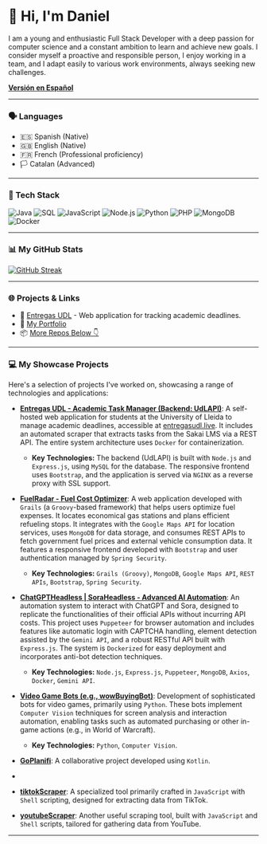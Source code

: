 # 👋 Hi, I'm Daniel

I am a young and enthusiastic Full Stack Developer with a deep passion for computer science and a constant ambition to learn and achieve new goals. I consider myself a proactive and responsible person, I enjoy working in a team, and I adapt easily to various work environments, always seeking new challenges.

<!-- Link to Spanish Version -->
**[Versión en Español](README.md)**

---

### 🗣️ Languages
*   🇪🇸 Spanish (Native)
*   🇬🇧 English (Native)
*   🇫🇷 French (Professional proficiency)
*   🏳️ Catalan (Advanced)

---

### 🚀 Tech Stack
![Java](https://img.shields.io/badge/Java-007396?style=for-the-badge&logo=java&logoColor=white)
![SQL](https://img.shields.io/badge/SQL-4479A1?style=for-the-badge&logo=sql&logoColor=white)
![JavaScript](https://img.shields.io/badge/JavaScript-F7DF1E?style=for-the-badge&logo=javascript&logoColor=black)
![Node.js](https://img.shields.io/badge/Node.js-339933?style=for-the-badge&logo=nodedotjs&logoColor=white)
![Python](https://img.shields.io/badge/Python-3776AB?style=for-the-badge&logo=python&logoColor=white)
![PHP](https://img.shields.io/badge/PHP-777BB4?style=for-the-badge&logo=php&logoColor=white)
![MongoDB](https://img.shields.io/badge/MongoDB-4EA94B?style=for-the-badge&logo=mongodb&logoColor=white)
![Docker](https://img.shields.io/badge/Docker-2496ED?style=for-the-badge&logo=docker&logoColor=white)
<!-- You can add more tech badges from your CV here if you wish -->

---

### 📊 My GitHub Stats
[![GitHub Streak](https://streak-stats.demolab.com/?user=DanGxG&theme=radical)](https://git.io/streak-stats)
<!-- If you want to add other stats (general and languages), let me know -->

---

### 🌐 Projects & Links
- 🔗 [Entregas UDL](https://entregasudl.live) - Web application for tracking academic deadlines.
- 💼 [My Portfolio](#) <!-- Consider linking your actual portfolio here! -->
- 📦 [More Repos Below 👇](#)

---

### 💻 My Showcase Projects

Here's a selection of projects I've worked on, showcasing a range of technologies and applications:

-   **[Entregas UDL - Academic Task Manager (Backend: UdLAPI)](https://github.com/DanGxG/UdLAPI)**: A self-hosted web application for students at the University of Lleida to manage academic deadlines, accessible at [entregasudl.live](https://entregasudl.live). It includes an automated scraper that extracts tasks from the Sakai LMS via a REST API. The entire system architecture uses `Docker` for containerization.
    *   **Key Technologies:** The backend (UdLAPI) is built with `Node.js` and `Express.js`, using `MySQL` for the database. The responsive frontend uses `Bootstrap`, and the application is served via `NGINX` as a reverse proxy with SSL support.

-   **[FuelRadar - Fuel Cost Optimizer](https://github.com/DanGxG/FuelRadar)**: A web application developed with `Grails` (a `Groovy`-based framework) that helps users optimize fuel expenses. It locates economical gas stations and plans efficient refueling stops. It integrates with the `Google Maps API` for location services, uses `MongoDB` for data storage, and consumes REST APIs to fetch government fuel prices and external vehicle consumption data. It features a responsive frontend developed with `Bootstrap` and user authentication managed by `Spring Security`.
    *   **Key Technologies:** `Grails (Groovy)`, `MongoDB`, `Google Maps API`, `REST APIs`, `Bootstrap`, `Spring Security`.

-   **[ChatGPTHeadless | SoraHeadless - Advanced AI Automation](https://github.com/DanGxG/ChatGPTHeadless)**: An automation system to interact with ChatGPT and Sora, designed to replicate the functionalities of their official APIs without incurring API costs. This project uses `Puppeteer` for browser automation and includes features like automatic login with CAPTCHA handling, element detection assisted by the `Gemini API`, and a robust RESTful API built with `Express.js`. The system is `Dockerized` for easy deployment and incorporates anti-bot detection techniques.
    *   **Key Technologies:** `Node.js`, `Express.js`, `Puppeteer`, `MongoDB`, `Axios`, `Docker`, `Gemini API`.

-   **[Video Game Bots (e.g., wowBuyingBot)](https://github.com/DanGxG/wowBuyingBot)**: Development of sophisticated bots for video games, primarily using `Python`. These bots implement `Computer Vision` techniques for screen analysis and interaction automation, enabling tasks such as automated purchasing or other in-game actions (e.g., in World of Warcraft).
    *   **Key Technologies:** `Python`, `Computer Vision`.

-   **[GoPlanifi](https://github.com/GoPlanifiTeam/GoPlanifi)**: A collaborative project developed using `Kotlin`.
-   
-   **[tiktokScraper](https://github.com/DanGxG/tiktokScraper)**: A specialized tool primarily crafted in `JavaScript` with `Shell` scripting, designed for extracting data from TikTok.

-   **[youtubeScraper](https://github.com/DanGxG/youtubeScraper)**: Another useful scraping tool, built with `JavaScript` and `Shell` scripts, tailored for gathering data from YouTube.

---
